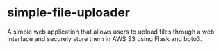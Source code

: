 # simple-file-uploader
A simple web application that allows users to upload files through a web interface and securely store them in AWS S3 using Flask and boto3.
